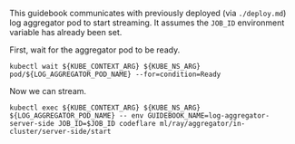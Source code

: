 This guidebook communicates with previously deployed (via
`./deploy.md`) log aggregator pod to start streaming. It assumes the
`JOB_ID` environment variable has already been set.

First, wait for the aggregator pod to be ready.
```shell
kubectl wait ${KUBE_CONTEXT_ARG} ${KUBE_NS_ARG} pod/${LOG_AGGREGATOR_POD_NAME} --for=condition=Ready
```

Now we can stream.
```shell.async
kubectl exec ${KUBE_CONTEXT_ARG} ${KUBE_NS_ARG} ${LOG_AGGREGATOR_POD_NAME} -- env GUIDEBOOK_NAME=log-aggregator-server-side JOB_ID=$JOB_ID codeflare ml/ray/aggregator/in-cluster/server-side/start
```
